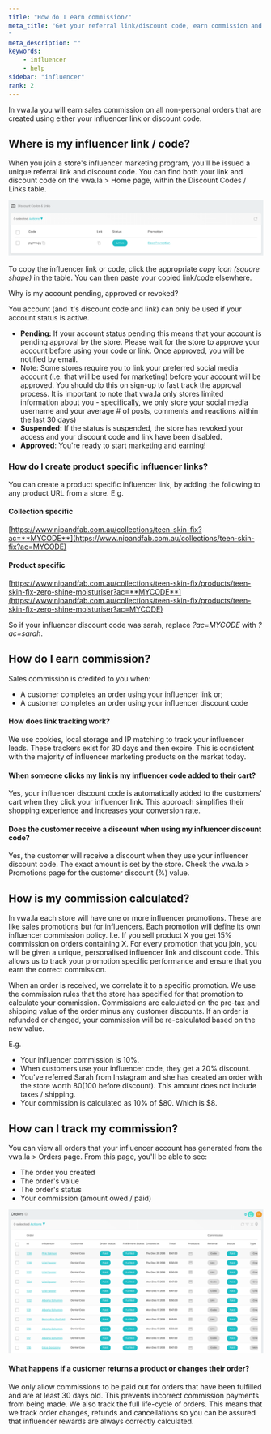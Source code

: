 ```yaml
---
title: "How do I earn commission?"
meta_title: "Get your referral link/discount code, earn commission and get paid
"
meta_description: ""
keywords:
    - influencer
    - help
sidebar: "influencer"
rank: 2
---
```

In vwa.la you will earn sales commission on all non-personal orders that are created using either your influencer link or discount code.

## Where is my influencer link / code?

When you join a store's influencer marketing program, you'll be issued a unique referral link and discount code. You can find both your link and discount code on the vwa.la > Home page, within the Discount Codes / Links table.

![](/images/influencer/2018-12-22-11-01-26.png)

To copy the influencer link or code, click the appropriate _copy icon (square shape)_ in the table. You can then paste your copied link/code elsewhere.
  
Why is my account pending, approved or revoked?

You account (and it's discount code and link) can only be used if your account status is active.

- **Pending:** If your account status pending  this means that your account is pending approval by the store. Please wait for the store to approve your account before using your code or link. Once approved, you will be notified by email.
- Note: Some stores require you to link your preferred social media account (i.e. that will be used for marketing) before your account will be approved. You should do this on sign-up to fast track the approval process. It is important to note that vwa.la only stores limited information about you - specifically, we only store your social media username and your average # of posts, comments and reactions within the last 30 days)
- **Suspended:** If the status is suspended, the store has revoked your access and your discount code and link have been disabled.
- **Approved**: You're ready to start marketing and earning!

### How do I create product specific influencer links?

You can create a product specific influencer link, by adding the following to any product URL from a store. E.g.

#### Collection specific
[https://www.nipandfab.com.au/collections/teen-skin-fix?ac=**MYCODE**](https://www.nipandfab.com.au/collections/teen-skin-fix?ac=MYCODE)

#### Product specific
[https://www.nipandfab.com.au/collections/teen-skin-fix/products/teen-skin-fix-zero-shine-moisturiser?ac=**MYCODE**](https://www.nipandfab.com.au/collections/teen-skin-fix/products/teen-skin-fix-zero-shine-moisturiser?ac=MYCODE)

So if your influencer discount code was sarah, replace _?ac=MYCODE_ with _?ac=sarah_.

## How do I earn commission?

Sales commission is credited to you when:

- A customer completes an order using your influencer link or;
- A customer completes an order using your influencer discount code

#### How does link tracking work?
We use cookies, local storage and IP matching to track your influencer leads. These trackers exist for 30 days and then expire. This is consistent with the majority of influencer marketing products on the market today.

#### When someone clicks my link is my influencer code added to their cart?
Yes, your influencer discount code is automatically added to the customers' cart when they click your influencer link. This approach simplifies their shopping experience and increases your conversion rate.

#### Does the customer receive a discount when using my influencer discount code?
Yes, the customer will receive a discount when they use your influencer discount code. The exact amount is set by the store. Check the vwa.la > Promotions page for the customer discount (%) value.

## How is my commission calculated?

In vwa.la each store will have one or more influencer promotions. These are like sales promotions but for influencers. Each promotion will define its own influencer commission policy. I.e. If you sell product X you get 15% commission on orders containing X. For every promotion that you join, you will be given a unique, personalised influencer link and discount code. This allows us to track your promotion specific performance and ensure that you earn the correct commission.

When an order is received, we correlate it to a specific promotion. We use the commission rules that the store has specified for that promotion to calculate your commission. Commissions are calculated on the pre-tax and shipping value of the order minus any customer discounts. If an order is refunded or changed, your commission will be re-calculated based on the new value.

E.g.

- Your influencer commission is 10%.
- When customers use your influencer code, they get a 20% discount.
- You've referred Sarah from Instagram and she has created an order with the store worth $80 ($100 before discount). This amount does not include taxes / shipping.
- Your commission is calculated as 10% of $80. Which is $8.

## How can I track my commission?

You can view all orders that your influencer account has generated from the vwa.la > Orders page. From this page, you'll be able to see:

- The order you created
- The order's value
- The order's status
- Your commission (amount owed / paid)

![](/images/influencer/2018-12-22-11-15-20.png)

#### What happens if a customer returns a product or changes their order?

We only allow commissions to be paid out for orders that have been fulfilled and are at least 30 days old. This prevents incorrect commission payments from being made. We also track the full life-cycle of orders. This means that we track order changes, refunds and cancellations so you can be assured that influencer rewards are always correctly calculated.